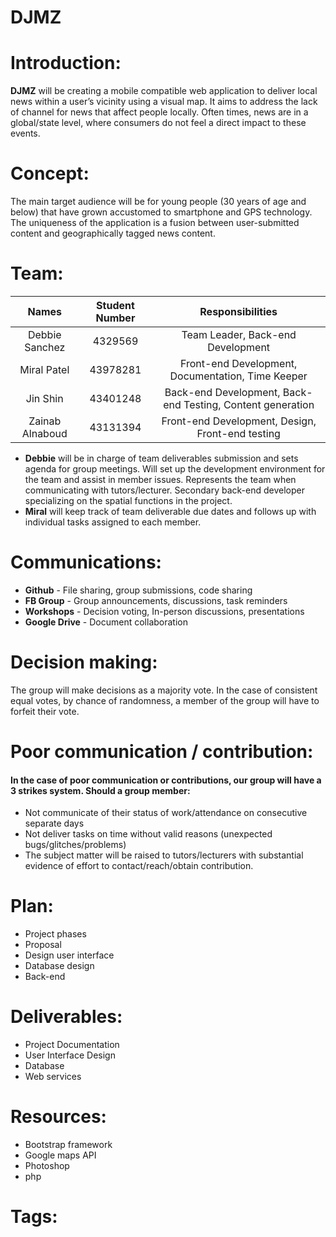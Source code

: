 # DJMZ

# Introduction:
**DJMZ** will be creating a mobile compatible web application to deliver local news within a user’s vicinity using a visual map. It aims to address the lack of channel for news that affect people locally. Often times, news are in a global/state level, where consumers do not feel a direct impact to these events. 

# Concept:
The main target audience will be for young people (30 years of age and below) that have grown accustomed to smartphone and GPS technology. The uniqueness of the application is a fusion between user-submitted content and geographically tagged news content.

# Team:
| Names          | Student Number |        Responsibilities           |
| :---------------: |:--------------:| :---------------------------------:|
| Debbie Sanchez  | 4329569        | Team Leader, Back-end Development |
| Miral Patel     | 43978281       | Front-end Development, Documentation, Time Keeper |
| Jin Shin        | 43401248       | Back-end Development, Back-end Testing, Content generation |
| Zainab Alnaboud | 43131394       | Front-end Development, Design, Front-end testing |

- **Debbie** will be in charge of team deliverables submission and sets agenda for group meetings. Will set up the development environment for the team and assist in member issues. Represents the team when communicating with tutors/lecturer. Secondary back-end developer specializing on the spatial functions in the project.
- **Miral** will keep track of team deliverable due dates and follows up with individual tasks assigned to each member. 

# Communications:
- **Github** -  File sharing, group submissions, code sharing
- **FB Group** - Group announcements, discussions, task reminders
- **Workshops** - Decision voting, In-person discussions, presentations
- **Google Drive** - Document collaboration

# Decision making:
The group will make decisions as a majority vote. In the case of consistent equal votes, by chance of randomness, a member of the group will have to forfeit their vote.

# Poor communication / contribution:
#### In the case of poor communication or contributions, our group will have a **3 strikes system**. Should a group member:
- Not communicate of their status of work/attendance on consecutive separate days
- Not deliver tasks on time without valid reasons (unexpected bugs/glitches/problems)
- The subject matter will be raised to tutors/lecturers with substantial evidence of effort to contact/reach/obtain contribution.

# Plan:
- Project phases
- Proposal
- Design user interface	
- Database design
- Back-end

# Deliverables:
- Project Documentation
- User Interface Design
- Database
- Web services

# Resources:
- Bootstrap framework
- Google maps API
- Photoshop
- php

# Tags:


